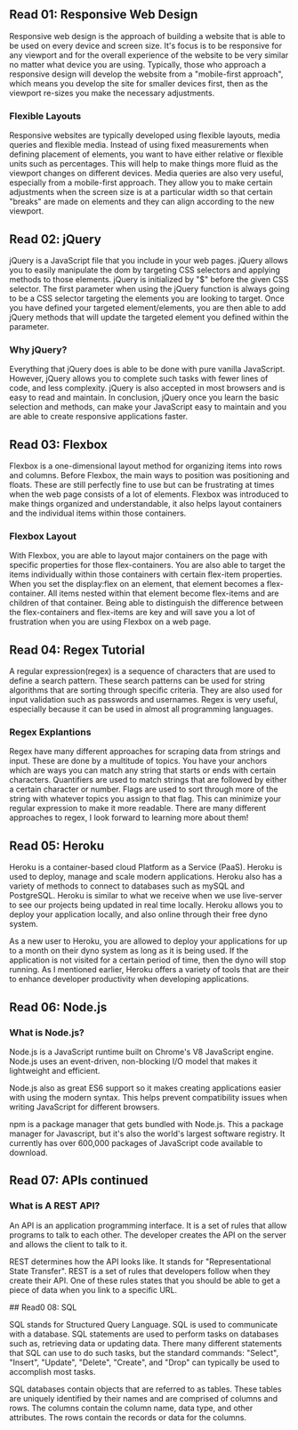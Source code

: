 ## Read 01: Responsive Web Design

Responsive web design is the approach of building a website that is able to be used on every device and screen size. It's focus is to be responsive for any viewport and for the overall experience of the website to be very similar no matter what device you are using. Typically, those who approach a responsive design will develop the website from a "mobile-first approach", which means you develop the site for smaller devices first, then as the viewport re-sizes you make the necessary adjustments.

### Flexible Layouts

Responsive websites are typically developed using flexible layouts, media queries and flexible media. Instead of using fixed measurements when defining placement of elements, you want to have either relative or flexible units such as percentages. This will help to make things more fluid as the viewport changes on different devices. Media queries are also very useful, especially from a mobile-first approach. They allow you to make certain adjustments when the screen size is at a particular width so that certain "breaks" are made on elements and they can align according to the new viewport.

## Read 02: jQuery

jQuery is a JavaScript file that you include in your web pages. jQuery allows you to easily manipulate the dom by targeting CSS selectors and applying methods to those elements. jQuery is initialized by "$" before the given CSS selector. The first parameter when using the jQuery function is always going to be a CSS selector targeting the elements you are looking to target. Once you have defined your targeted element/elements, you are then able to add jQuery methods that will update the targeted element you defined within the parameter.

### Why jQuery?

Everything that jQuery does is able to be done with pure vanilla JavaScript. However, jQuery allows you to complete such tasks with fewer lines of code, and less complexity. jQuery is also accepted in most browsers and is easy to read and maintain. In conclusion, jQuery once you learn the basic selection and methods, can make your JavaScript easy to maintain and you are able to create responsive applications faster.

## Read 03: Flexbox

Flexbox is a one-dimensional layout method for organizing items into rows and columns. Before Flexbox, the main ways to position was positioning and floats. These are still perfectly fine to use but can be frustrating at times when the web page consists of a lot of elements. Flexbox was introduced to make things organized and understandable, it also helps layout containers and the individual items within those containers.

### Flexbox Layout

With Flexbox, you are able to layout major containers on the page with specific properties for those flex-containers. You are also able to target the items individually within those containers with certain flex-item properties. When you set the display:flex on an element, that element becomes a flex-container. All items nested within that element become flex-items and are children of that container. Being able to distinguish the difference between the flex-containers and flex-items are key and will save you a lot of frustration when you are using Flexbox on a web page.

## Read 04: Regex Tutorial

A regular expression(regex) is a sequence of characters that are used to define a search pattern. These search patterns can be used for string algorithms that are sorting through specific criteria. They are also used for input validation such as passwords and usernames. Regex is very useful, especially because it can be used in almost all programming languages.

### Regex Explantions

Regex have many different approaches for scraping data from strings and input. These are done by a multitude of topics. You have your anchors which are ways you can match any string that starts or ends with certain characters. Quantifiers are used to match strings that are followed by either a certain character or number. Flags are used to sort through more of the string with whatever topics you assign to that flag. This can minimize your regular expression to make it more readable. There are many different approaches to regex, I look forward to learning more about them!

## Read 05: Heroku

Heroku is a container-based cloud Platform as a Service (PaaS). Heroku is used to deploy, manage and scale modern applications. Heroku also has a variety of methods to connect to databases such as mySQL and PostgreSQL. Heroku is similar to what we receive when we use live-server to see our projects being updated in real time locally. Heroku allows you to deploy your application locally, and also online through their free dyno system.

As a new user to Heroku, you are allowed to deploy your applications for up to a month on their dyno system as long as it is being used. If the application is not visited for a certain period of time, then the dyno will stop running. As I mentioned earlier, Heroku offers a variety of tools that are their to enhance developer productivity when developing applications.

## Read 06: Node.js

### What is Node.js?

Node.js is a JavaScript runtime built on Chrome's V8 JavaScript engine. Node.js uses an event-driven, non-blocking I/O model that makes it lightweight and efficient.

Node.js also as great ES6 support so it makes creating applications easier with using the modern syntax. This helps prevent compatibility issues when writing JavaScript for different browsers.

npm is a package manager that gets bundled with Node.js. This a package manager for Javascript, but it's also the world's largest software registry. It currently has over 600,000 packages of JavaScript code available to download.

## Read 07: APIs continued

### What is A REST API?

An API is an application programming interface. It is a set of rules that allow programs to talk to each other. The developer creates the API on the server and allows the client to talk to it.

REST determines how the API looks like. It stands for "Representational State Transfer". REST is a set of rules that developers follow when they create their API. One of these rules states that you should be able to get a piece of data when you link to a specific URL.

## Read0 08: SQL

SQL stands for Structured Query Language. SQL is used to communicate with a database. SQL statements are used to perform tasks on databases such as, retrieving data or updating data. There many different statements that SQL can use to do such tasks, but the standard commands: "Select", "Insert", "Update", "Delete", "Create", and "Drop" can typically be used to accomplish most tasks.

SQL databases contain objects that are referred to as tables. These tables are uniquely identified by their names and are comprised of columns and rows. The columns contain the column name, data type, and other attributes. The rows contain the records or data for the columns.